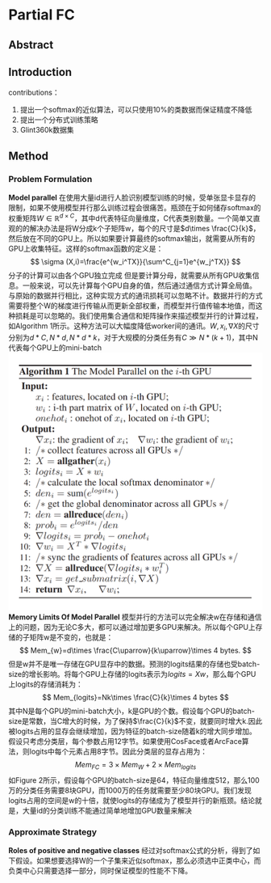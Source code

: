 # Partial FC
## Abstract

## Introduction
contributions：
1. 提出一个softmax的近似算法，可以只使用10%的类数据而保证精度不降低
2. 提出一个分布式训练策略
3. Glint360k数据集

## Method
### Problem Formulation
**Model parallel** 在使用大量id进行人脸识别模型训练的时候，受单张显卡显存的限制，如果不使用模型并行那么训练过程会很痛苦。瓶颈在于如何储存softmax的权重矩阵$W\in \mathbb{R}^{d\times C}$，其中d代表特征向量维度，C代表类别数量。一个简单又直观的的解决办法是将W分成k个子矩阵w，每个的尺寸是$d\times \frac{C}{k}$，然后放在不同的GPU上。所以如果要计算最终的softmax输出，就需要从所有的GPU上收集特征。这样的softmax函数的定义是：
$$
\sigma (X,i)=\frac{e^{w_i^TX}}{\sum^C_{j=1}e^{w_j^TX}}
$$
分子的计算可以由各个GPU独立完成
但是要计算分母，就需要从所有GPU收集信息。一般来说，可以先计算每个GPU自身的值，然后通过通信方式计算全局值。与原始的数据并行相比，这种实现方式的通讯损耗可以忽略不计。数据并行的方式需要将整个W的梯度进行传输从而更新全部权重，而模型并行值传输本地值，而这种损耗是可以忽略的。我们使用集合通信和矩阵操作来描述模型并行的计算过程，如Algorithm 1所示。这种方法可以大幅度降低worker间的通讯。$W, x_i, \nabla X$的尺寸分别为$d*C,N*d,N*d*k$，对于大规模的分类任务有$C \gg N*(k+1)$，其中N代表每个GPU上的mini-batch
![Algorithm 1](a1.png 'Algorithm 1')
**Memory Limits Of Model Parallel** 模型并行的方法可以完全解决w在存储和通信上的问题，因为无论C多大，都可以通过增加更多GPU来解决。所以每个GPU上存储的子矩阵w是不变的，也就是：
$$
Mem_{w}=d\times \frac{C\uparrow}{k\uparrow}\times 4 bytes.
$$
但是w并不是唯一存储在GPU显存中的数据。预测的logits结果的存储也受batch-size的增长影响。将每个GPU上存储的logits表示为$logits=Xw$，那么每个GPU上logits的存储消耗为：
$$
Mem_{logits}=Nk\times \frac{C}{k}\times 4 bytes
$$
其中N是每个GPU的mini-batch大小，k是GPU的个数。假设每个GPU的batch-size是常数，当C增大的时候，为了保持$\frac{C}{k}$不变，就要同时增大k.因此被logits占用的显存会继续增加，因为特征的batch-size随着k的增大同步增加。假设只考虑分类层，每个参数占用12字节。如果使用CosFace或者ArcFace算法，则logits中每个元素占用8字节。因此分类层的显存占用为：
$$
Mem_{FC}=3\times Mem_W+2\times Mem_{logits}
$$
如Figure 2所示，假设每个GPU的batch-size是64，特征向量维度512，那么100万的分类任务需要8块GPU，而1000万的任务就需要至少80块GPU。我们发现logits占用的空间是w的十倍，就使logits的存储成为了模型并行的新瓶颈。结论就是，大量id的分类训练不能通过简单地增加GPU数量来解决

### Approximate Strategy
**Roles of positive and negative classes** 经过对softmax公式的分析，得到了如下假设。如果想要选择W的一个子集来近似softmax，那么必须选中正类中心，而负类中心只需要选择一部分，同时保证模型的性能不下降。

